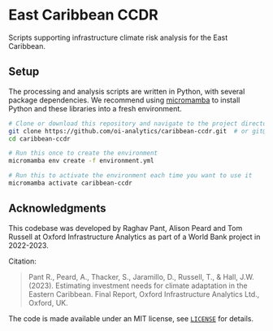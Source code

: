 # East Caribbean CCDR

Scripts supporting infrastructure climate risk analysis for the East Caribbean.

## Setup

The processing and analysis scripts are written in Python, with several package
dependencies. We recommend using
[micromamba](https://mamba.readthedocs.io/en/latest/user_guide/micromamba.html)
to install Python and these libraries into a fresh environment.

```bash
# Clone or download this repository and navigate to the project directory
git clone https://github.com/oi-analytics/caribbean-ccdr.git  # or git@github.com:oi-analytics/caribbean-ccdr.git
cd caribbean-ccdr

# Run this once to create the environment
micromamba env create -f environment.yml

# Run this to activate the environment each time you want to use it
micromamba activate caribbean-ccdr
```

## Acknowledgments

This codebase was developed by Raghav Pant, Alison Peard and Tom Russell at
Oxford Infrastructure Analytics as part of a World Bank project in 2022-2023.

Citation:

> Pant R., Peard, A., Thacker, S., Jaramillo, D., Russell, T., & Hall, J.W. (2023). Estimating
> investment needs for climate adaptation in the Eastern Caribbean. Final Report, Oxford
> Infrastructure Analytics Ltd., Oxford, UK.

The code is made available under an MIT license, see [`LICENSE`](./LICENSE) for
details.
